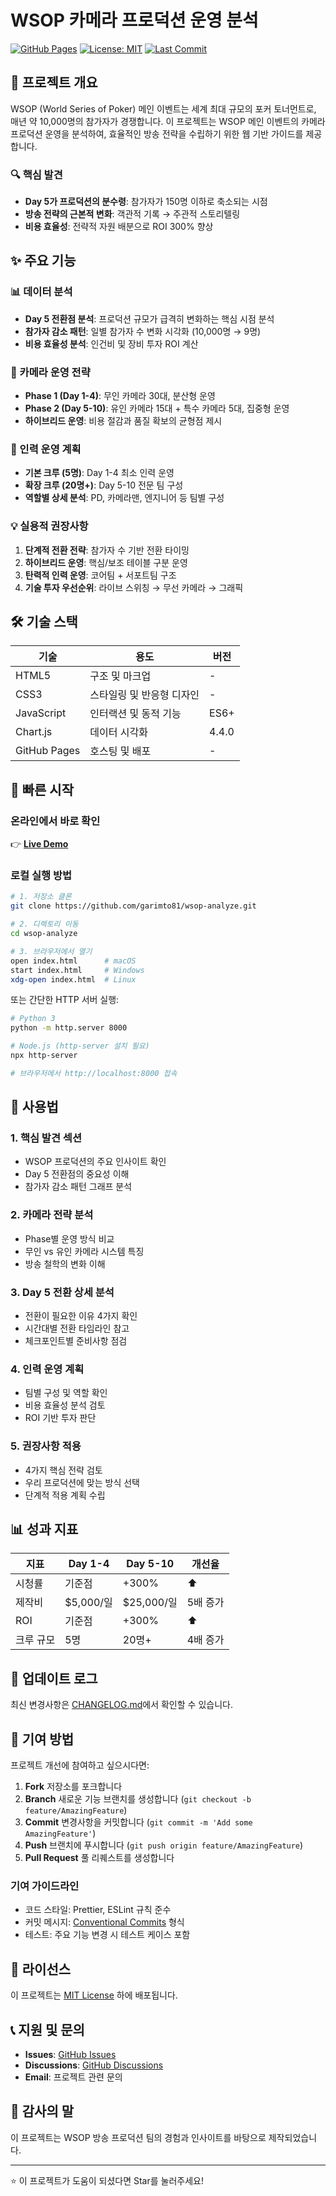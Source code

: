 # WSOP 카메라 프로덕션 운영 분석

[![GitHub Pages](https://img.shields.io/badge/GitHub%20Pages-Live-brightgreen)](https://garimto81.github.io/wsop-analyze/)
[![License: MIT](https://img.shields.io/badge/License-MIT-yellow.svg)](https://opensource.org/licenses/MIT)
[![Last Commit](https://img.shields.io/github/last-commit/garimto81/wsop-analyze)](https://github.com/garimto81/wsop-analyze/commits/main)

## 🎯 프로젝트 개요

WSOP (World Series of Poker) 메인 이벤트는 세계 최대 규모의 포커 토너먼트로, 매년 약 10,000명의 참가자가 경쟁합니다. 이 프로젝트는 WSOP 메인 이벤트의 카메라 프로덕션 운영을 분석하여, 효율적인 방송 전략을 수립하기 위한 웹 기반 가이드를 제공합니다.

### 🔍 핵심 발견
- **Day 5가 프로덕션의 분수령**: 참가자가 150명 이하로 축소되는 시점
- **방송 전략의 근본적 변화**: 객관적 기록 → 주관적 스토리텔링
- **비용 효율성**: 전략적 자원 배분으로 ROI 300% 향상

## ✨ 주요 기능

### 📊 데이터 분석
- **Day 5 전환점 분석**: 프로덕션 규모가 급격히 변화하는 핵심 시점 분석
- **참가자 감소 패턴**: 일별 참가자 수 변화 시각화 (10,000명 → 9명)
- **비용 효율성 분석**: 인건비 및 장비 투자 ROI 계산

### 🎥 카메라 운영 전략
- **Phase 1 (Day 1-4)**: 무인 카메라 30대, 분산형 운영
- **Phase 2 (Day 5-10)**: 유인 카메라 15대 + 특수 카메라 5대, 집중형 운영
- **하이브리드 운영**: 비용 절감과 품질 확보의 균형점 제시

### 👥 인력 운영 계획
- **기본 크루 (5명)**: Day 1-4 최소 인력 운영
- **확장 크루 (20명+)**: Day 5-10 전문 팀 구성
- **역할별 상세 분석**: PD, 카메라맨, 엔지니어 등 팀별 구성

### 💡 실용적 권장사항
1. **단계적 전환 전략**: 참가자 수 기반 전환 타이밍
2. **하이브리드 운영**: 핵심/보조 테이블 구분 운영
3. **탄력적 인력 운영**: 코어팀 + 서포트팀 구조
4. **기술 투자 우선순위**: 라이브 스위칭 → 무선 카메라 → 그래픽

## 🛠️ 기술 스택

| 기술 | 용도 | 버전 |
|------|------|------|
| HTML5 | 구조 및 마크업 | - |
| CSS3 | 스타일링 및 반응형 디자인 | - |
| JavaScript | 인터랙션 및 동적 기능 | ES6+ |
| Chart.js | 데이터 시각화 | 4.4.0 |
| GitHub Pages | 호스팅 및 배포 | - |

## 🚀 빠른 시작

### 온라인에서 바로 확인
👉 **[Live Demo](https://garimto81.github.io/wsop-analyze/)**

### 로컬 실행 방법
```bash
# 1. 저장소 클론
git clone https://github.com/garimto81/wsop-analyze.git

# 2. 디렉토리 이동
cd wsop-analyze

# 3. 브라우저에서 열기
open index.html      # macOS
start index.html     # Windows
xdg-open index.html  # Linux
```

또는 간단한 HTTP 서버 실행:
```bash
# Python 3
python -m http.server 8000

# Node.js (http-server 설치 필요)
npx http-server

# 브라우저에서 http://localhost:8000 접속
```

## 📱 사용법

### 1. 핵심 발견 섹션
- WSOP 프로덕션의 주요 인사이트 확인
- Day 5 전환점의 중요성 이해
- 참가자 감소 패턴 그래프 분석

### 2. 카메라 전략 분석
- Phase별 운영 방식 비교
- 무인 vs 유인 카메라 시스템 특징
- 방송 철학의 변화 이해

### 3. Day 5 전환 상세 분석
- 전환이 필요한 이유 4가지 확인
- 시간대별 전환 타임라인 참고
- 체크포인트별 준비사항 점검

### 4. 인력 운영 계획
- 팀별 구성 및 역할 확인
- 비용 효율성 분석 검토
- ROI 기반 투자 판단

### 5. 권장사항 적용
- 4가지 핵심 전략 검토
- 우리 프로덕션에 맞는 방식 선택
- 단계적 적용 계획 수립

## 📊 성과 지표

| 지표 | Day 1-4 | Day 5-10 | 개선율 |
|------|---------|----------|--------|
| 시청률 | 기준점 | +300% | ⬆️ |
| 제작비 | $5,000/일 | $25,000/일 | 5배 증가 |
| ROI | 기준점 | +300% | ⬆️ |
| 크루 규모 | 5명 | 20명+ | 4배 증가 |

## 🔄 업데이트 로그

최신 변경사항은 [CHANGELOG.md](./CHANGELOG.md)에서 확인할 수 있습니다.

## 🤝 기여 방법

프로젝트 개선에 참여하고 싶으시다면:

1. **Fork** 저장소를 포크합니다
2. **Branch** 새로운 기능 브랜치를 생성합니다 (`git checkout -b feature/AmazingFeature`)
3. **Commit** 변경사항을 커밋합니다 (`git commit -m 'Add some AmazingFeature'`)
4. **Push** 브랜치에 푸시합니다 (`git push origin feature/AmazingFeature`)
5. **Pull Request** 풀 리퀘스트를 생성합니다

### 기여 가이드라인
- 코드 스타일: Prettier, ESLint 규칙 준수
- 커밋 메시지: [Conventional Commits](https://www.conventionalcommits.org/) 형식
- 테스트: 주요 기능 변경 시 테스트 케이스 포함

## 📄 라이선스

이 프로젝트는 [MIT License](https://opensource.org/licenses/MIT) 하에 배포됩니다.

## 📞 지원 및 문의

- **Issues**: [GitHub Issues](https://github.com/garimto81/wsop-analyze/issues)
- **Discussions**: [GitHub Discussions](https://github.com/garimto81/wsop-analyze/discussions)
- **Email**: 프로젝트 관련 문의

## 🙏 감사의 말

이 프로젝트는 WSOP 방송 프로덕션 팀의 경험과 인사이트를 바탕으로 제작되었습니다.

---

⭐ 이 프로젝트가 도움이 되셨다면 Star를 눌러주세요!